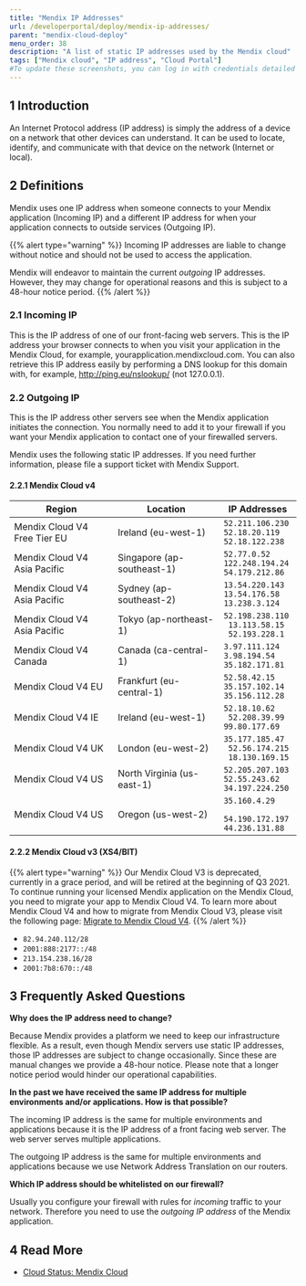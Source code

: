 ```yaml
---
title: "Mendix IP Addresses"
url: /developerportal/deploy/mendix-ip-addresses/
parent: "mendix-cloud-deploy"
menu_order: 38
description: "A list of static IP addresses used by the Mendix cloud"
tags: ["Mendix cloud", "IP address", "Cloud Portal"]
#To update these screenshots, you can log in with credentials detailed in How to Update Screenshots Using Team Apps.
---
```


## 1 Introduction

An Internet Protocol address (IP address) is simply the address of a device on a network that other devices can understand. It can be used to locate, identify, and communicate with that device on the network (Internet or local).

## 2 Definitions

Mendix uses one IP address when someone connects to your Mendix application (Incoming IP) and a different IP address for when your application connects to outside services (Outgoing IP).

{{% alert type="warning" %}}
Incoming IP addresses are liable to change without notice and should not be used to access the application.

Mendix will endeavor to maintain the current *outgoing* IP addresses. However, they may change for operational reasons and this is subject to a 48-hour notice period.
{{% /alert %}}

### 2.1 Incoming IP

This is the IP address of one of our front-facing web servers. This is the IP address your browser connects to when you visit your application in the Mendix Cloud, for example, yourapplication.mendixcloud.com. You can also retrieve this IP address easily by performing a DNS lookup for this domain with, for example, http://ping.eu/nslookup/ (not 127.0.0.1).

### 2.2 Outgoing IP

This is the IP address other servers see when the Mendix application initiates the connection. You normally need to add it to your firewall if you want your Mendix application to contact one of your firewalled servers.

Mendix uses the following static IP addresses. If you need further information, please file a support ticket with Mendix Support.

#### 2.2.1 Mendix Cloud v4

| Region | Location | IP Addresses |
| --- | --- | ---|
| Mendix Cloud V4 Free Tier EU | Ireland (eu-west-1) | `52.211.106.230` <br /> `52.18.20.119` <br /> `52.18.122.238` |
| Mendix Cloud V4 Asia Pacific | Singapore (ap-southeast-1) | `52.77.0.52` <br /> `122.248.194.24` <br /> `54.179.212.86` |
| Mendix Cloud V4 Asia Pacific | Sydney (ap-southeast-2) | `13.54.220.143` <br /> `13.54.176.58` <br /> `13.238.3.124` |
| Mendix Cloud V4 Asia Pacific | Tokyo (ap-northeast-1) |  `52.198.238.110` <br /> ` 13.113.58.15` <br /> ` 52.193.228.1` |
| Mendix Cloud V4 Canada | Canada (ca-central-1) | `3.97.111.124` <br /> `3.98.194.54` <br /> `35.182.171.81` |
| Mendix Cloud V4 EU  | Frankfurt (eu-central-1) | `52.58.42.15` <br /> `35.157.102.14` <br /> `35.156.112.28` |
| Mendix Cloud V4 IE | Ireland (eu-west-1) | `52.18.10.62` <br /> ` 52.208.39.99` <br /> `99.80.177.69` |
| Mendix Cloud V4 UK | London (eu-west-2) | `35.177.185.47` <br /> ` 52.56.174.215` <br /> ` 18.130.169.15` |
| Mendix Cloud V4 US | North Virginia (us-east-1) | `52.205.207.103` <br /> `52.55.243.62` <br /> `34.197.224.250` |
| Mendix Cloud V4 US | Oregon (us-west-2) | `35.160.4.29` <br /> ` 54.190.172.197` <br /> `44.236.131.88` |

#### 2.2.2 Mendix Cloud v3 (XS4/BIT)

{{% alert type="warning" %}}
Our Mendix Cloud V3 is deprecated, currently in a grace period, and will be retired at the beginning of Q3 2021. To continue running your licensed Mendix application on the Mendix Cloud, you need to migrate your app to Mendix Cloud V4. To learn more about Mendix Cloud V4 and how to migrate from Mendix Cloud V3, please visit the following page: [Migrate to Mendix Cloud V4](/developerportal/deploy/migrating-to-v4). 
{{% /alert %}}

* `82.94.240.112/28`
* `2001:888:2177::/48`
* `213.154.238.16/28`
* `2001:7b8:670::/48`

## 3 Frequently Asked Questions

**Why does the IP address need to change?**

Because Mendix provides a platform we need to keep our infrastructure flexible. As a result, even though Mendix servers use static IP addresses, those IP addresses are subject to change occasionally. Since these are manual changes we provide a 48-hour notice. Please note that a longer notice period would hinder our operational capabilities.

**In the past we have received the same IP address for multiple environments and/or applications. How is that possible?**

The incoming IP address is the same for multiple environments and applications because it is the IP address of a front facing web server. The web server serves multiple applications.

The outgoing IP address is the same for multiple environments and applications because we use Network Address Translation on our routers.

**Which IP address should be whitelisted on our firewall?**

Usually you configure your firewall with rules for *incoming* traffic to your network. Therefore you need to use the *outgoing IP address* of the Mendix application.

## 4 Read More

* [Cloud Status: Mendix Cloud](/developerportal/deploy/mendix-cloud-status)
